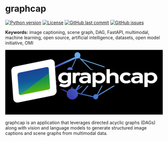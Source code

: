 # graphcap

[![Python version](https://img.shields.io/badge/python-3.11-blue)](https://www.python.org)
[![License](https://img.shields.io/badge/license-Apache--2.0-blue)](LICENSE)
[![GitHub last commit](https://img.shields.io/github/last-commit/Open-Model-Initiative/graphcap )](https://github.com/Open-Model-Initiative/graphcap/commits/main)
[![GitHub issues](https://img.shields.io/github/issues/Open-Model-Initiative/graphcap )](https://github.com/Open-Model-Initiative/graphcap/issues)

**Keywords:** image captioning, scene graph, DAG, FastAPI, multimodal, machine learning, open source, artificial intelligence, datasets, open model initiative, OMI

![Image](./doc/static/logo.png)

graphcap is an application that leverages directed acyclic graphs (DAGs) along with vision and language models to generate structured image captions and scene graphs from multimodal data.
